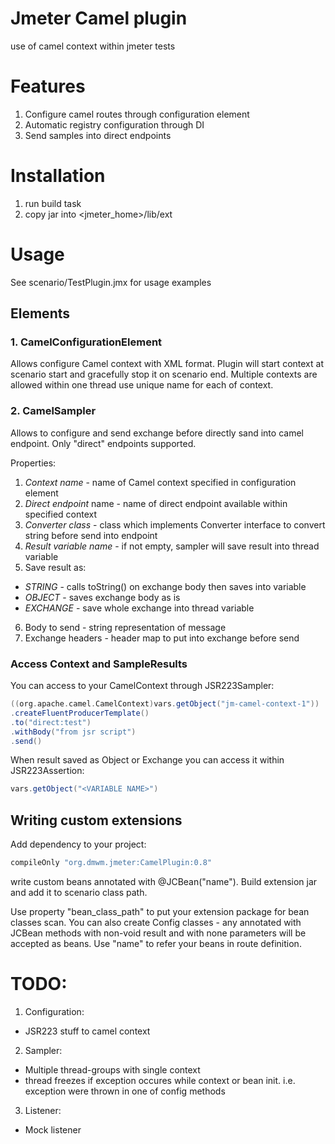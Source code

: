 # Jmeter Camel plugin
use of camel context within jmeter tests

# Features
1. Configure camel routes through configuration element
2. Automatic registry configuration through DI
3. Send samples into direct endpoints

# Installation
1. run build task
2. copy jar into <jmeter_home>/lib/ext

# Usage
See scenario/TestPlugin.jmx for usage examples

## Elements
### 1. CamelConfigurationElement
Allows configure Camel context with XML format. Plugin will start context at scenario start and gracefully stop it on scenario end.
Multiple contexts are allowed within one thread use unique name for each of context.

### 2. CamelSampler
Allows to configure and send exchange before directly sand into camel endpoint.
Only "direct" endpoints supported.

Properties:

1. _Context name_ - name of Camel context specified in configuration element
2. _Direct endpoint_ name - name of direct endpoint available within specified context
3. _Converter class_ - class which implements Converter interface to convert string before send into endpoint
4. _Result variable name_ - if not empty, sampler will save result into thread variable
5. Save result as:
* _STRING_ - calls toString() on exchange body then saves into variable
* _OBJECT_ - saves exchange body as is
* _EXCHANGE_ - save whole exchange into thread variable
6. Body to send - string representation of message
7. Exchange headers - header map to put into exchange before send


### Access Context and SampleResults
You can access to your CamelContext through JSR223Sampler:
```groovy
((org.apache.camel.CamelContext)vars.getObject("jm-camel-context-1"))
.createFluentProducerTemplate()
.to("direct:test")
.withBody("from jsr script")
.send()
```

When result saved as Object or Exchange you can access it within JSR223Assertion:
```groovy
vars.getObject("<VARIABLE NAME>")
```


## Writing custom extensions
Add dependency to your project:
```groovy
compileOnly "org.dmwm.jmeter:CamelPlugin:0.8"
```
write custom beans annotated with @JCBean("name"). Build extension jar and add it to scenario class path.

Use property "bean_class_path" to put your extension package for bean classes scan.
You can also create Config classes - any annotated with JCBean methods with non-void result and with none parameters will be accepted as beans.
Use "name" to refer your beans in route definition.

# TODO:

1. Configuration:
 * JSR223 stuff to camel context

2. Sampler:
 * Multiple thread-groups with single context
 * thread freezes if exception occures while context or bean init. i.e. exception were thrown in one of config methods

3. Listener:
* Mock listener
